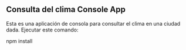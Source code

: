 ## Consulta del clima Console App

Esta es una aplicación de consola para consultar el clima en una ciudad dada.
Ejecutar este comando:

npm install
